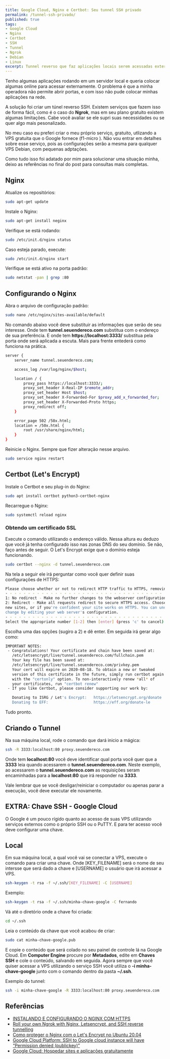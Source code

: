 ```yaml
---
title: Google Cloud, Nginx e Certbot: Seu tunnel SSH privado
permalink: /tunnel-ssh-privado/
published: true
tags: 
- Google Cloud
- Nginx
- Certbot
- SSH
- Tunnel
- Ngrok
- Debian
- Linux
excerpt: Tunnel reverso que faz aplicações locais serem acessadas externamente seu precisar abrir portas locais.
---
```

Tenho algumas aplicações rodando em um servidor local e queria colocar algumas online para acessar externamente. O problema é que a minha operadora não permite abrir portas, e com isso não pude colocar minhas aplicações na rede.

A solução foi criar um túnel reverso SSH. Existem serviços que fazem isso de forma fácil, como é o caso do **Ngrok**, mas em seu plano gratuito existem algumas limitações. Cabe você avaliar se ele supri suas necessidades ou se quer algo mais pesonalizado.

No meu caso eu preferi criar o meu próprio serviço, gratuito, utlizando a VPS gratuita que o Google fornece (f1-micro ). Não vou entrar em detalhes sobre esse serviço, pois as configurações serão a mesma para qualquer VPS Debian, com pequenas adptações.

Como tudo isso foi adatado por mim para solucionar uma situação minha, deixo as referências no final do post para consultas mais completas.



## Nginx

Atualize os repositórios:

```sh
sudo apt-get update
```

Instale o Nginx:

```sh
sudo apt-get install neginx
```

Verifique se está rodando:

```sh
sudo /etc/init.d/nginx status
```

Caso esteja parado, execute:

```sh
sudo /etc/init.d/nginx start
```

Verifique se está ativo na porta padrão:

```sh
sudo netstat -pan | grep :80
```



## Configurando o Nginx

Abra o arquivo de configuração padrão:

```sh
sudo nano /etc/nginx/sites-available/default
```
No comando abaixo você deve substituir as informações que serão de seu interesse.
Onde tem **tunnel.seuendereco.com** substitua com o endereço de sua preferência.
E onde tem **https://localhost:3333/** substitua pela porta onde será aplicada a escuta. Mais para frente entederá como funciona na prática.

```sh
server {
    server_name tunnel.seuendereco.com;

    access_log /var/log/nginx/$host;

    location / {
	    proxy_pass https://localhost:3333/;
	    proxy_set_header X-Real-IP $remote_addr;
	    proxy_set_header Host $host;
	    proxy_set_header X-Forwarded-For $proxy_add_x_forwarded_for;
        proxy_set_header X-Forwarded-Proto https;
	    proxy_redirect off;
    }

    error_page 502 /50x.html;
    location = /50x.html {
	    root /usr/share/nginx/html;
    }
}
```

Reinicie o Nginx. Sempre que fizer alteração nesse arquivo.

```sh
sudo service nginx restart
```



## Certbot (Let's Encrypt)

Instale o Certbot e seu plug-in do Nginx:

```sh
sudo apt install certbot python3-certbot-nginx
```

Recarregue o Nginx:

```sh
sudo systemctl reload nginx
```



### Obtendo um certificado SSL

Execute o comando utilizando o endereço válido. Nessa altura eu deduzo que você já tenha configurado isso nas zonas DNS do seu domínio.  Se não, faço antes de seguir. O Let's Encrypt exige que o domínio esteja funcionando.

```sh 
sudo certbot --nginx -d tunnel.seuendereco.com
```

Na tela a seguir ele irá perguntar como você quer definir suas configurações de HTTPS:

```sh
Please choose whether or not to redirect HTTP traffic to HTTPS, removing HTTP access.
- - - - - - - - - - - - - - - - - - - - - - - - - - - - - - - - - - - - - - - -
1: No redirect - Make no further changes to the webserver configuration.
2: Redirect - Make all requests redirect to secure HTTPS access. Choose this for
new sites, or if you're confident your site works on HTTPS. You can undo this
change by editing your web server's configuration.
- - - - - - - - - - - - - - - - - - - - - - - - - - - - - - - - - - - - - - - -
Select the appropriate number [1-2] then [enter] (press 'c' to cancel):
```

Escolha uma das opções (sugiro a 2) e dê enter. Em seguida irá gerar algo como:

```sh
IMPORTANT NOTES:
 - Congratulations! Your certificate and chain have been saved at:
   /etc/letsencrypt/live/tunnel.seuendereco.com/fullchain.pem
   Your key file has been saved at:
   /etc/letsencrypt/live/tunnel.seuendereco.com/privkey.pem
   Your cert will expire on 2020-08-18. To obtain a new or tweaked
   version of this certificate in the future, simply run certbot again
   with the "certonly" option. To non-interactively renew *all* of
   your certificates, run "certbot renew"
 - If you like Certbot, please consider supporting our work by:

   Donating to ISRG / Let's Encrypt:   https://letsencrypt.org/donate
   Donating to EFF:                    https://eff.org/donate-le
```

Tudo pronto.



## Criando o Tunnel

Na sua máquina local, rode o comando que dará inicio a mágica:

```sh
ssh -R 3333:localhost:80 proxy.seuendereco.com
```

Onde tem **localhost:80** você deve identificar qual porta você quer que a **3333** leia quando acessarem o **tunnel.seuendereco.com**. Neste exemplo, ao acessarem o **tunnel.seuendereco.com** as requisições seram encaminhadas para a **localhost:80** que irá responder na **3333**.

Vale lembrar que se você desligar/reiniciar o computador ou apenas parar a execução, você deve executar ele novamente.

## EXTRA: Chave SSH - Google Cloud
O Google é um pouco rígido quanto ao acesso de suas VPS utilizando serviços externos como o próprio SSH ou o PuTTY. E para ter acesso você deve configurar uma chave.



## Local

Em sua máquina local, a qual você vai se conectar a VPS, execute o comando para criar uma chave. Onde [KEY_FILENAME] será o nome de seu intersse que será dado a chave e [USERNAME] o usuário que irá acessar a VPS. 

```sh
ssh-keygen -t rsa -f ~/.ssh/[KEY_FILENAME] -C [USERNAME]
```

Exemplo:

```sh
ssh-keygen -t rsa -f ~/.ssh/minha-chave-google -C fernando
```

Vá até o diretório onde a chave foi criada:

```sh
cd ~/.ssh	
```

Leia o conteúdo da chave que você acabou de criar:

```sh
sudo cat minha-chave-google.pub
```

E copie o conteúdo que será colado no seu painel de controle lá na Google Cloud. Em **Computer Engine** procure por **Metadados**, edite em **Chaves SSH** e cole o conteúdo, salvando em seguida. Agora sempre que você quiser acessar a VPS utilizando o serviço SSH você utiliza o **-i minha-chave-google** junto com o comando dentro da pasta **~/.ssh**.

Exemplo do tunnel:

```sh
ssh -i minha-chave-google -R 3333:localhost:80 proxy.seuendereco.com
```



## Referências

- [INSTALANDO E CONFIGURANDO O NGINX COM HTTPS](https://www.vivaolinux.com.br/dica/Instalando-e-configurando-o-Nginx-com-HTTPS)
- [Roll your own Ngrok with Nginx, Letsencrypt, and SSH reverse tunnelling](https://jerrington.me/posts/2019-01-29-self-hosted-ngrok.html)
- [Como proteger o Nginx com o Let's Encrypt no Ubuntu 20.04](https://www.digitalocean.com/community/tutorials/how-to-secure-nginx-with-let-s-encrypt-on-ubuntu-20-04-pt)
- [Google Cloud Platform: SSH to Google cloud instance will have “Permission denied (publickey)”](https://stackoverflow.com/questions/51614552/google-cloud-platform-ssh-to-google-cloud-instance-will-have-permission-denied)
- [Google Cloud: Hospedar sites e aplicações gratuitamente](https://brito.com.br/gcloud-vps-gratuito/)
